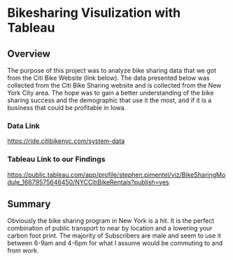 # Bikesharing Visulization with Tableau

## Overview
The purpose of this project was to analyze bike sharing data that we got from the Citi Bike Website (link below). The data presented below was collected from the Citi Bike Sharing website and is collected from the New York City area. The hope was to gain a better understanding of the bike sharing success and the demographic that use it the most, and if it is a business that could be profitable in Iowa.
### Data Link
https://ride.citibikenyc.com/system-data
### Tableau Link to our Findings
https://public.tableau.com/app/profile/stephen.pimentel/viz/BikeSharingModule_16679575646450/NYCCitiBikeRentals?publish=yes
## Summary
Obviously the bike sharing program in New York is a hit. It is the perfect combination of public transport to near by location and a lowering your carbon foot print. The majority of Subscribers are male and seem to use it between 6-9am and 4-6pm for what I assume would be commuting to and from work. 
